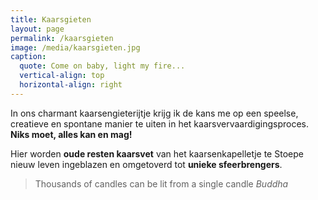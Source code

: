 ```yaml
---
title: Kaarsgieten
layout: page
permalink: /kaarsgieten
image: /media/kaarsgieten.jpg
caption:
  quote: Come on baby, light my fire...
  vertical-align: top
  horizontal-align: right
---
```


In ons charmant kaarsengieterijtje krijg ik de kans me op een speelse, creatieve en
spontane manier te uiten in het kaarsvervaardigingsproces.
**Niks moet, alles kan en mag!**

Hier worden **oude resten kaarsvet** van het kaarsenkapelletje te Stoepe
nieuw leven ingeblazen en omgetoverd tot **unieke sfeerbrengers**.

> Thousands of candles can be lit from a single candle *Buddha*
